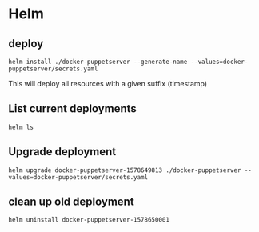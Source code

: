 # Helm

## deploy

```
helm install ./docker-puppetserver --generate-name --values=docker-puppetserver/secrets.yaml
```

This will deploy all resources with a given suffix (timestamp)


## List current deployments
```
helm ls
```
## Upgrade deployment
```
helm upgrade docker-puppetserver-1578649813 ./docker-puppetserver --values=docker-puppetserver/secrets.yaml
```

## clean up old deployment

```
helm uninstall docker-puppetserver-1578650001
```

